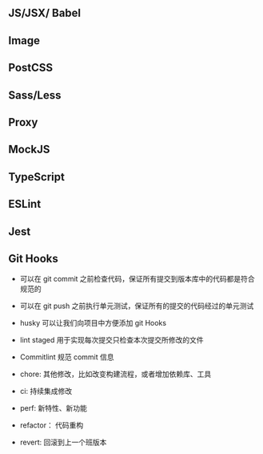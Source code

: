 ## JS/JSX/ Babel

## Image

## PostCSS

## Sass/Less

## Proxy

## MockJS

## TypeScript

## ESLint

## Jest

## Git Hooks

- 可以在 git commit 之前检查代码，保证所有提交到版本库中的代码都是符合规范的
- 可以在 git push 之前执行单元测试，保证所有的提交的代码经过的单元测试
- husky 可以让我们向项目中方便添加 git Hooks
- lint staged 用于实现每次提交只检查本次提交所修改的文件
- Commitlint 规范 commit 信息

- chore: 其他修改，比如改变构建流程，或者增加依赖库、工具
- ci: 持续集成修改
- perf: 新特性、新功能
- refactor： 代码重构
- revert: 回滚到上一个班版本
